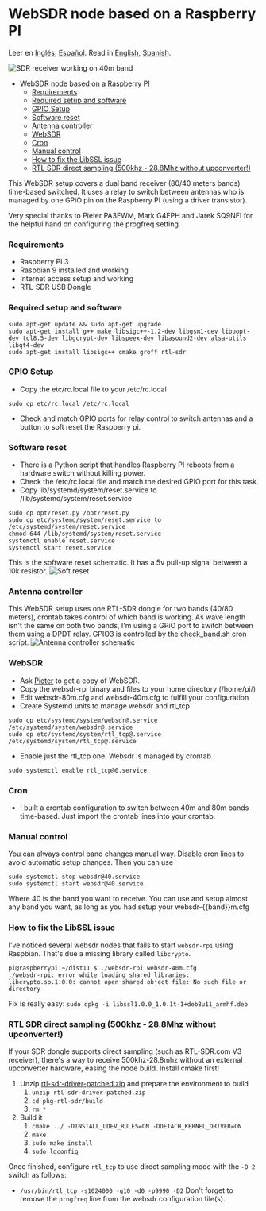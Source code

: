 # WebSDR node based on a Raspberry PI
Leer en [Inglés](README.md), [Español](README.es.md).
Read in [English](README.md), [Spanish](README.es.md).

![SDR receiver working on 40m band](https://github.com/reynico/raspberry-websdr/raw/master/sdr-40m.jpg)


- [WebSDR node based on a Raspberry PI](#websdr-node-based-on-a-raspberry-pi)
    - [Requirements](#requirements)
    - [Required setup and software](#required-setup-and-software)
    - [GPIO Setup](#gpio-setup)
    - [Software reset](#software-reset)
    - [Antenna controller](#antenna-controller)
    - [WebSDR](#websdr)
    - [Cron](#cron)
    - [Manual control](#manual-control)
    - [How to fix the LibSSL issue](#how-to-fix-the-libssl-issue)
    - [RTL SDR direct sampling (500khz - 28.8Mhz without upconverter!)](#rtl-sdr-direct-sampling-500khz---288mhz-without-upconverter)

This WebSDR setup covers a dual band receiver (80/40 meters bands) time-based switched. It uses a relay to switch between antennas who is managed by one GPiO pin on the Raspberry PI (using a driver transistor). 

Very special thanks to Pieter PA3FWM, Mark G4FPH and Jarek SQ9NFI for the helpful hand on configuring the progfreq setting.

### Requirements
- Raspberry PI 3
- Raspbian 9 installed and working
- Internet access setup and working
- RTL-SDR USB Dongle

### Required setup and software
```
sudo apt-get update && sudo apt-get upgrade
sudo apt-get install g++ make libsigc++-1.2-dev libgsm1-dev libpopt-dev tcl8.5-dev libgcrypt-dev libspeex-dev libasound2-dev alsa-utils libqt4-dev
sudo apt-get install libsigc++ cmake groff rtl-sdr
```

### GPIO Setup
- Copy the etc/rc.local file to your /etc/rc.local
```
sudo cp etc/rc.local /etc/rc.local
```
- Check and match GPIO ports for relay control to switch antennas and a button to soft reset the Raspberry pi.

### Software reset
- There is a Python script that handles Raspberry PI reboots from a hardware switch without killing power.
- Check the /etc/rc.local file and match the desired GPIO port for this task.
- Copy lib/systemd/system/reset.service to /lib/systemd/system/reset.service
```
sudo cp opt/reset.py /opt/reset.py
sudo cp etc/systemd/system/reset.service to /etc/systemd/system/reset.service
chmod 644 /lib/systemd/system/reset.service
systemctl enable reset.service
systemctl start reset.service
```
This is the software reset schematic. It has a 5v pull-up signal between a 10k resistor.
![Soft reset](https://github.com/reynico/raspberry-websdr/raw/master/gpio_soft_reset.png)

### Antenna controller
This WebSDR setup uses one RTL-SDR dongle for two bands (40/80 meters), crontab takes control of which band is working. As wave length isn't the same on both two bands, I'm using a GPiO port to switch between them using a DPDT relay. GPIO3 is controlled by the check_band.sh cron script.
![Antenna controller schematic](https://github.com/reynico/raspberry-websdr/raw/master/gpio_antenna_control_npn.png)

### WebSDR
- Ask [Pieter](http://websdr.org/) to get a copy of WebSDR.
- Copy the websdr-rpi binary and files to your home directory (/home/pi/)
- Edit websdr-80m.cfg and websdr-40m.cfg to fulfill your configuration
- Create Systemd units to manage websdr and rtl_tcp
```
sudo cp etc/systemd/system/websdr@.service /etc/systemd/system/websdr@.service
sudo cp etc/systemd/system/rtl_tcp@.service /etc/systemd/system/rtl_tcp@.service
```
- Enable just the rtl_tcp one. Websdr is managed by crontab
```
sudo systemctl enable rtl_tcp@0.service
```

### Cron
- I built a crontab configuration to switch between 40m and 80m bands time-based. Just import the crontab lines into your crontab.

### Manual control
You can always control band changes manual way. Disable cron lines to avoid automatic setup changes. Then you can use
```
sudo systemctl stop websdr@40.service
sudo systemctl start websdr@40.service
```
Where 40 is the band you want to receive. You can use and setup almost any band you want, as long as you had setup your websdr-{{band}}m.cfg

### How to fix the LibSSL issue
I've noticed several websdr nodes that fails to start `websdr-rpi` using Raspbian. That's due a missing library called `libcrypto`. 
```
pi@raspberrypi:~/dist11 $ ./websdr-rpi websdr-40m.cfg
./websdr-rpi: error while loading shared libraries: libcrypto.so.1.0.0: cannot open shared object file: No such file or directory
```
Fix is really easy:
`sudo dpkg -i libssl1.0.0_1.0.1t-1+deb8u11_armhf.deb`

### RTL SDR direct sampling (500khz - 28.8Mhz without upconverter!)
If your SDR dongle supports direct sampling (such as RTL-SDR.com V3 receiver), there's a way to receive 500khz-28.8mhz without an external upconverter hardware, easing the node build. Install cmake first!
1. Unzip [rtl-sdr-driver-patched.zip](rtl-sdr-driver-patched.zip) and prepare the environment to build
   1. `unzip rtl-sdr-driver-patched.zip`
   2. `cd pkg-rtl-sdr/build`
   3. `rm *`
2. Build it
   1. `cmake ../ -DINSTALL_UDEV_RULES=ON -DDETACH_KERNEL_DRIVER=ON`
   2. `make`
   3. `sudo make install`
   4. `sudo ldconfig`

Once finished, configure `rtl_tcp` to use direct sampling mode with the `-D 2` switch as follows:
* `/usr/bin/rtl_tcp -s1024000 -g10 -d0 -p9990 -D2`
Don't forget to remove the `progfreq` line from the websdr configuration file(s).
